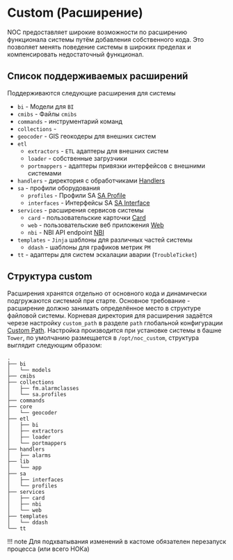 # Custom (Расширение)

  NOC предоставляет широкие возможности по расширению функционала системы путём добавления собственного кода. 
Это позволяет менять поведение системы в широких пределах и компенсировать недостаточный функционал.


## Список поддерживаемых расширений 

Поддерживаются следующие расширения для системы

* `bi` - Модели для `BI`
* `cmibs` - Файлы `cmibs`
* `commands` - инструментарий команд
* `collections` -
* `geocoder` - GIS геокодеры для внешних систем 
* `etl`
  * `extractors` - `ETL` адаптеры для внешних систем
  * `loader` - собственные загрузчики
  * `portmappers` - адаптеры привязки интерфейсов с внешними системами
* `handlers` - директория с обработчиками [Handlers](../../reference/handlers/index.md)
* `sa` - профили оборудования
  * `profiles` - Профили SA [SA Profile](../../background/sa-profile/index.md)
  * `interfaces` - Интерфейсы SA [SA Interface](../../background/sa-profile/index.md#Интерфейсы_SA)
* `services` - расширения сервисов системы
  * `card` - пользовательские карточки [Card](../../reference/card/index.md)
  * `web` - пользовательские веб приложения [Web](../../reference/web/index.md)
  * `nbi` - NBI API endpoint [NBI](../../reference/api/nbi/index.md)
* `templates` - `Jinja` шаблоны для различных частей системы
  * `ddash` - шаблоны для графиков метрик `PM` 
* `tt` - адаптеры для систем эскалации аварии (`TroubleTicket`)


## Структура custom

Расширения хранятся отдельно от основного кода и динамически подгружаются системой при старте. Основное требование - расширение должно занимать 
определённое место в структуре файловой системы. Корневая директория для расширения задаётся черезе настройку `custom_path` в 
разделе `path` глобальной конфигурации [Custom Path](../../../admin/reference/config/path.md#custom_path). 
Настройка производится при установке системы в башне `Tower`, по умолчанию размещается в `/opt/noc_custom`, 
cтруктура выглядит следующим образом:

```
.
├── bi
│   └── models
├── cmibs
├── collections
│   ├── fm.alarmclasses
│   └── sa.profiles
├── commands
├── core
│   └── geocoder
├── etl
│   ├── bi
│   ├── extractors
│   ├── loader
│   └── portmappers
├── handlers
│   ├── alarms
├── lib
│   └── app
├── sa
│   ├── interfaces
│   └── profiles
├── services
│   ├── card
│   ├── nbi
│   └── web
├── templates
│   └── ddash
└── tt

```

<!-- prettier-ignore -->
!!! note
    Для подхватывания изменений в кастоме обязателен перезапуск процесса (или всего НОКа)
